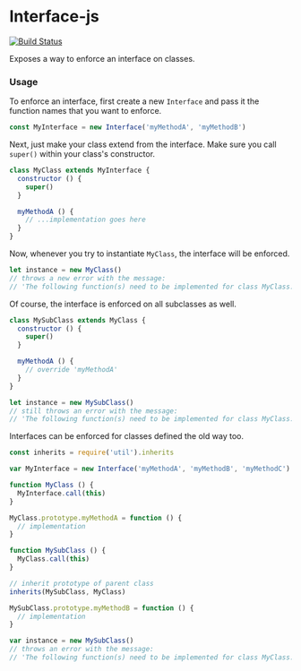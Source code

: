 # Interface-js
[![Build Status](https://travis-ci.org/charlieduong94/interface-js.svg?branch=master)](https://travis-ci.org/charlieduong94/interface-js)

Exposes a way to enforce an interface on classes.

### Usage

To enforce an interface, first create a new `Interface` and pass it the function names that you want to enforce.

```js
const MyInterface = new Interface('myMethodA', 'myMethodB')
```

Next, just make your class extend from the interface. Make sure you call `super()` within your class's constructor.

```js
class MyClass extends MyInterface {
  constructor () {
    super()
  }

  myMethodA () {
    // ...implementation goes here
  }
}
```

Now, whenever you try to instantiate `MyClass`, the interface will be enforced.

```js
let instance = new MyClass()
// throws a new error with the message:
// 'The following function(s) need to be implemented for class MyClass: myMethodB'
```

Of course, the interface is enforced on all subclasses as well.

```js
class MySubClass extends MyClass {
  constructor () {
    super()
  }

  myMethodA () {
    // override 'myMethodA'
  }
}

let instance = new MySubClass()
// still throws an error with the message:
// 'The following function(s) need to be implemented for class MyClass: myMethodB'
```

Interfaces can be enforced for classes defined the old way too.

```js
const inherits = require('util').inherits

var MyInterface = new Interface('myMethodA', 'myMethodB', 'myMethodC')

function MyClass () {
  MyInterface.call(this)
}

MyClass.prototype.myMethodA = function () {
  // implementation
}

function MySubClass () {
  MyClass.call(this)
}

// inherit prototype of parent class
inherits(MySubClass, MyClass)

MySubClass.prototype.myMethodB = function () {
  // implementation
}

var instance = new MySubClass()
// throws an error with the message:
// 'The following function(s) need to be implemented for class MyClass: myMethodC'
```
